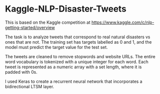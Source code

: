 # Kaggle-NLP-Disaster-Tweets

This is based on the Kaggle competition at https://www.kaggle.com/c/nlp-getting-started/overview

The task is to analyze tweets that correspond to real natural disasters vs ones that are not. The training set has targets labelled as 0 and 1, and the model must predict the target value for the test set.

The tweets are cleaned to remove stopwords and website URLs. The entire word vocabulary is tokenized with a unique integer for each word. Each tweet is represented as a numeric array with a set length, where it is padded with 0s.

I used Keras to create a recurrent neural network that incorporates a bidirectional LTSM layer.
